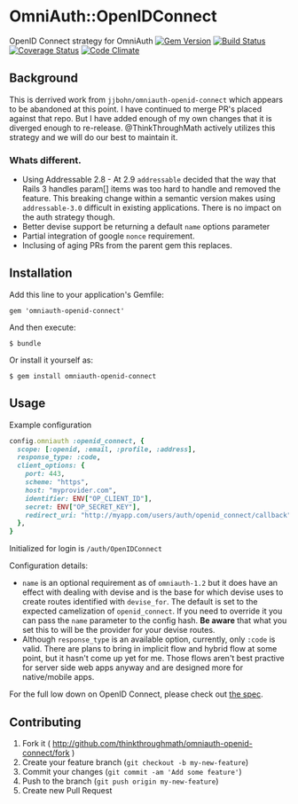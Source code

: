 # OmniAuth::OpenIDConnect
OpenID Connect strategy for OmniAuth
[![Gem Version](https://badge.fury.io/rb/omniauth-openid-reconnect.png)](http://badge.fury.io/rb/omniauth-openid-reconnect)
[![Build Status](https://travis-ci.org/thinkthroughmath/omniauth-openid-reconnect.svg?branch=master)](https://travis-ci.org/thinkthroughmath/omniauth-openid-reconnect)
[![Coverage Status](https://coveralls.io/repos/thinkthroughmath/omniauth-openid-reconnect/badge.png?branch=master)](https://coveralls.io/r/thinkthroughmath/omniauth-openid-reconnect?branch=master)
[![Code Climate](https://codeclimate.com/github/thinkthroughmath/omniauth-openid-reconnect.png)](https://codeclimate.com/github/thinkthroughmath/omniauth-openid-reconnect)

## Background

This is derrived work from `jjbohn/omniauth-openid-connect` which appears to be abandoned at this point. I have continued to merge PR's placed against that repo. But I have added enough of my own changes that it is diverged enough to re-release. @ThinkThroughMath actively utilizes this strategy and we will do our best to maintain it.

### Whats different.

- Using Addressable 2.8 - At 2.9 `addressable` decided that the way that Rails 3 handles param[] items was too hard to handle and removed the feature. This breaking change within a semantic version makes using `addressable-3.0` difficult in existing applications. There is no impact on the auth strategy though.
- Better devise support be returning a default `name` options parameter
- Partial integration of google `nonce` requirement.
- Inclusing of aging PRs from the parent gem this replaces.

## Installation

Add this line to your application's Gemfile:

    gem 'omniauth-openid-connect'

And then execute:

    $ bundle

Or install it yourself as:

    $ gem install omniauth-openid-connect

## Usage

Example configuration
```ruby
config.omniauth :openid_connect, {
  scope: [:openid, :email, :profile, :address],
  response_type: :code,
  client_options: {
    port: 443,
    scheme: "https",
    host: "myprovider.com",
    identifier: ENV["OP_CLIENT_ID"],
    secret: ENV["OP_SECRET_KEY"],
    redirect_uri: "http://myapp.com/users/auth/openid_connect/callback",
  },
}
```

Initialized for login is `/auth/OpenIDConnect`

Configuration details:
  * `name` is an optional requirement as of `omniauth-1.2` but it does have an effect with dealing with devise and is the base for which devise uses to create routes identified with `devise_for`. The default is set to the expected camelization of `openid_connect`. If you need to override it you can pass the `name` parameter to the config hash. **Be aware** that what you set this to will be the provider for your devise routes.
  * Although `response_type` is an available option, currently, only `:code`
  is valid. There are plans to bring in implicit flow and hybrid flow at some
  point, but it hasn't come up yet for me. Those flows aren't best practive for
  server side web apps anyway and are designed more for native/mobile apps.

For the full low down on OpenID Connect, please check out
[the spec](http://openid.net/specs/openid-connect-core-1_0.html).

## Contributing

1. Fork it ( http://github.com/thinkthroughmath/omniauth-openid-connect/fork )
2. Create your feature branch (`git checkout -b my-new-feature`)
3. Commit your changes (`git commit -am 'Add some feature'`)
4. Push to the branch (`git push origin my-new-feature`)
5. Create new Pull Request
